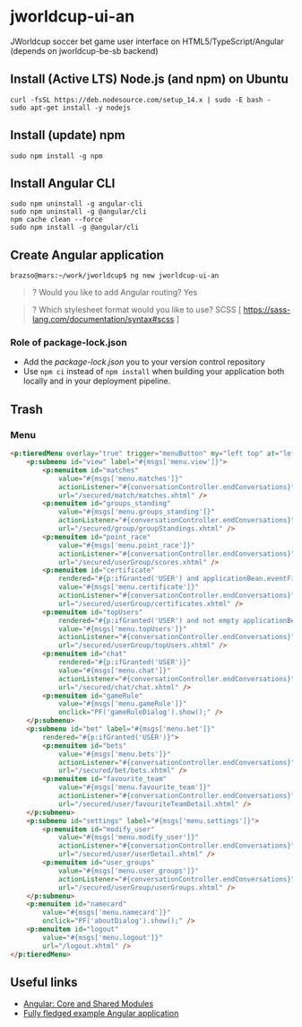 # jworldcup-ui-an
JWorldcup soccer bet game user interface on HTML5/TypeScript/Angular (depends on jworldcup-be-sb backend)

## Install (Active LTS) Node.js (and npm) on Ubuntu

```
curl -fsSL https://deb.nodesource.com/setup_14.x | sudo -E bash -
sudo apt-get install -y nodejs
```

## Install (update) npm

`sudo npm install -g npm`

## Install Angular CLI

```
sudo npm uninstall -g angular-cli
sudo npm uninstall -g @angular/cli
npm cache clean --force
sudo npm install -g @angular/cli
```

## Create Angular application

`brazso@mars:~/work/jworldcup$ ng new jworldcup-ui-an`

> ? Would you like to add Angular routing? Yes

> ? Which stylesheet format would you like to use? SCSS   [ https://sass-lang.com/documentation/syntax#scss ]

### Role of package-lock.json

- Add the _package-lock.json_ you to your version control repository
- Use `npm ci` instead of `npm install` when building your application both locally and in your deployment pipeline.

## Trash

### Menu

```HTML
<p:tieredMenu overlay="true" trigger="menuButton" my="left top" at="left bottom" style="width:230px; ">
    <p:submenu id="view" label="#{msgs['menu.view']}">
        <p:menuitem id="matches" 
            value="#{msgs['menu.matches']}"
            actionListener="#{conversationController.endConversations}"
            url="/secured/match/matches.xhtml" />
        <p:menuitem id="groups_standing" 
            value="#{msgs['menu.groups_standing']}"
            actionListener="#{conversationController.endConversations}"
            url="/secured/group/groupStandings.xhtml" />
        <p:menuitem id="point_race" 
            value="#{msgs['menu.point_race']}"
            actionListener="#{conversationController.endConversations}" 
            url="/secured/userGroup/scores.xhtml" />
        <p:menuitem id="certificate" 
            rendered="#{p:ifGranted('USER') and applicationBean.eventFinished}"
            value="#{msgs['menu.certificate']}"
            actionListener="#{conversationController.endConversations}" 
            url="/secured/userGroup/certificates.xhtml" />
        <p:menuitem id="topUsers" 
            rendered="#{p:ifGranted('USER') and not empty applicationBean.completedEventIds}"
            value="#{msgs['menu.topUsers']}"
            actionListener="#{conversationController.endConversations}" 
            url="/secured/userGroup/topUsers.xhtml" />
        <p:menuitem id="chat" 
            rendered="#{p:ifGranted('USER')}"
            value="#{msgs['menu.chat']}"
            actionListener="#{conversationController.endConversations}" 
            url="/secured/chat/chat.xhtml" />
        <p:menuitem id="gameRule"
            value="#{msgs['menu.gameRule']}" 
            onclick="PF('gameRuleDialog').show();" />
    </p:submenu>
    <p:submenu id="bet" label="#{msgs['menu.bet']}" 
        rendered="#{p:ifGranted('USER')}">
        <p:menuitem id="bets"
            value="#{msgs['menu.bets']}" 
            actionListener="#{conversationController.endConversations}"
            url="/secured/bet/bets.xhtml" />
        <p:menuitem id="favourite_team" 
            value="#{msgs['menu.favourite_team']}"
            actionListener="#{conversationController.endConversations}" 
            url="/secured/user/favouriteTeamDetail.xhtml" />
    </p:submenu>
    <p:submenu id="settings" label="#{msgs['menu.settings']}">
        <p:menuitem id="modify_user" 
            value="#{msgs['menu.modify_user']}"
            actionListener="#{conversationController.endConversations}" 
            url="/secured/user/userDetail.xhtml" />
        <p:menuitem id="user_groups" 
            value="#{msgs['menu.user_groups']}"
            actionListener="#{conversationController.endConversations}" 
            url="/secured/userGroup/userGroups.xhtml" />
    </p:submenu>
    <p:menuitem id="namecard"
        value="#{msgs['menu.namecard']}" 
        onclick="PF('aboutDialog').show();" />
    <p:menuitem id="logout" 
        value="#{msgs['menu.logout']}"
        url="/logout.xhtml" />
</p:tieredMenu>
```

## Useful links

- [Angular: Core and Shared Modules](https://medium.com/@joao.aguas/angular-core-and-shared-modules-efe072bc9645)
- [Fully fledged example Angular application](https://github.com/gothinkster/angular-realworld-example-app)
